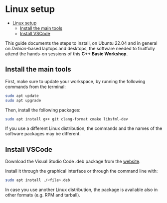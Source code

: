 # Linux setup

- [Linux setup](#linux-setup)
  - [Install the main tools](#install-the-main-tools)
  - [Install VSCode](#install-vscode)

This guide documents the steps to install, on Ubuntu 22.04 and in general on _Debian_-based
laptops and desktops, the software needed to fruitfully attend the hands-on
sessions of this **C++ Basic Workshop**.

## Install the main tools

First, make sure to update your workspace, by running the following commands from the terminal:

```bash
sudo apt update
sudo apt upgrade
```

Then, install the following packages:

```bash
sudo apt install g++ git clang-format cmake libsfml-dev
```

If you use a different Linux distribution, the commands and the names of the software
packages may be different.

## Install VSCode

Download the Visual Studio Code .deb package from the [website](https://code.visualstudio.com/download).

Install it through the graphical interface or through the command line with:

```bash
sudo apt install ./<file>.deb
```

In case you use another Linux distribution, the package is available also in other formats (e.g. RPM and tarball).
